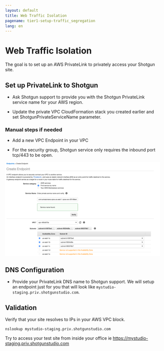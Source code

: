 ```yaml
---
layout: default
title: Web Traffic Isolation
pagename: tier1-setup-traffic_segregation
lang: en
---
```


# Web Traffic Isolation

The goal is to set up an AWS PrivateLink to privately access your Shotgun site.

## Set up PrivateLink to Shotgun

  * Ask Shotgun support to provide you with the Shotgun PrivateLink service name for your AWS region.

  * Update the private VPC CloudFormation stack you created earlier and set ShotgunPrivateServiceName parameter.

### Manual steps if needed

  * Add a new VPC Endpoint in your VPC

  * For the security group, Shotgun service only requires the inbound port tcp/443 to be open.

![Create endpoint](../images/tier1-endpoint-create_privatelink.png)


## DNS Configuration

  * Provide your PrivateLink DNS name to Shotgun support. We will setup an endpoint just for you that will look like `mystudio-staging.priv.shotgunstudio.com`.

## Validation

Verify that your site resolves to IPs in your AWS VPC block.

```
nslookup mystudio-staging.priv.shotgunstudio.com
```

Try to access your test site from inside your office ie https://mystudio-staging.priv.shotgunstudio.com
